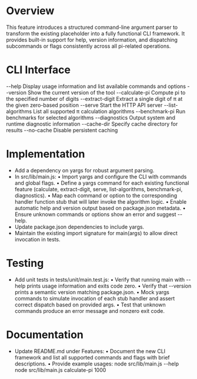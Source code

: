 # Overview

This feature introduces a structured command-line argument parser to transform the existing placeholder into a fully functional CLI framework. It provides built-in support for help, version information, and dispatching subcommands or flags consistently across all pi-related operations.

# CLI Interface

--help                  Display usage information and list available commands and options
--version               Show the current version of the tool
--calculate-pi <digits> Compute pi to the specified number of digits
--extract-digit <pos>   Extract a single digit of π at the given zero-based position
--serve                 Start the HTTP API server
--list-algorithms       List all supported π calculation algorithms
--benchmark-pi <digits> Run benchmarks for selected algorithms
--diagnostics           Output system and runtime diagnostic information
--cache-dir <path>      Specify cache directory for results
--no-cache              Disable persistent caching

# Implementation

- Add a dependency on yargs for robust argument parsing.
- In src/lib/main.js:
  • Import yargs and configure the CLI with commands and global flags.
  • Define a yargs command for each existing functional feature (calculate, extract-digit, serve, list-algorithms, benchmark-pi, diagnostics).
  • Map each command or option to the corresponding handler function stub that will later invoke the algorithm logic.
  • Enable automatic help and version output based on package.json metadata.
  • Ensure unknown commands or options show an error and suggest --help.
- Update package.json dependencies to include yargs.
- Maintain the existing import signature for main(args) to allow direct invocation in tests.

# Testing

- Add unit tests in tests/unit/main.test.js:
  • Verify that running main with --help prints usage information and exits code zero.
  • Verify that --version prints a semantic version matching package.json.
  • Mock yargs commands to simulate invocation of each stub handler and assert correct dispatch based on provided args.
  • Test that unknown commands produce an error message and nonzero exit code.

# Documentation

- Update README.md under Features:
  • Document the new CLI framework and list all supported commands and flags with brief descriptions.
  • Provide example usages:
    node src/lib/main.js --help
    node src/lib/main.js calculate-pi 1000
